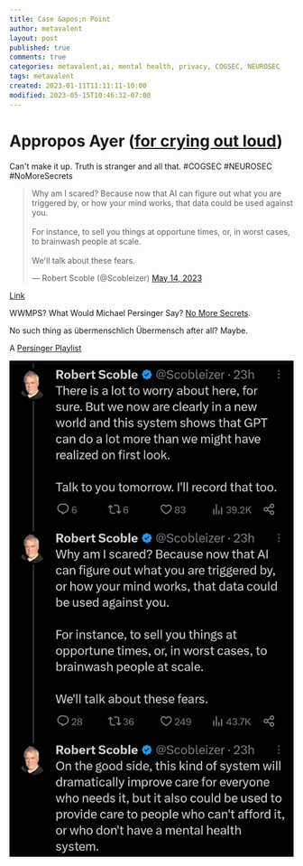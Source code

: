 ```yaml
---
title: Case &apos;n Point
author: metavalent
layout: post
published: true
comments: true
categories: metavalent,ai, mental health, privacy, COGSEC, NEUROSEC
tags: metavalent
created: 2023-01-11T11:11:11-10:00
modified: 2023-05-15T10:46:32-07:00
---
```


# Appropos Ayer ([for crying out loud](https://metavalent.com/metavalent/2023/05/14/16-02-31-Crying-Out-Loud.html))

Can't make it up. Truth is stranger and all that. #COGSEC #NEUROSEC #NoMoreSecrets

<blockquote class="twitter-tweet"><p lang="en" dir="ltr">Why am I scared? Because now that AI can figure out what you are triggered by, or how your mind works, that data could be used against you. <br><br>For instance, to sell you things at opportune times, or, in worst cases, to brainwash people at scale. <br><br>We&#39;ll talk about these fears.</p>&mdash; Robert Scoble (@Scobleizer) <a href="https://twitter.com/Scobleizer/status/1657808550620712960?ref_src=twsrc%5Etfw">May 14, 2023</a></blockquote> <script async src="https://platform.twitter.com/widgets.js" charset="utf-8"></script>

[Link](https://twitter.com/Scobleizer/status/1657808550620712960)

WWMPS? What Would Michael Persinger Say? [No More Secrets](https://youtu.be/3pdDtH4CvTY).

<!-- YouTube Player
<iframe id="ytplayer" type="text/html" width="560" height="320"
  src="https://www.youtube.com/embed/3pdDtH4CvTY?autoplay=1"
  frameborder="0"></iframe>
-->

No such thing as übermenschlich Übermensch after all? Maybe.

A [Persinger Playlist](https://youtube.com/playlist?list=PL7Yaf7nQHP3D4dJTIPYXdJ0sQScLCYCx2)

<!-- YouTube Player
<iframe id="ytplayer" type="text/html" width="560" height="320"
  src="https://www.youtube.com/embed/playlist?list=PL7Yaf7nQHP3D4dJTIPYXdJ0sQScLCYCx2"
  frameborder="0"></iframe>
-->


![Robert Scoble on Mental Health and AI](/assets/images/5bdd38992e12920cdf8c7c72625a26fb.jpg "Robert Scoble on Mental Health and AI") 



